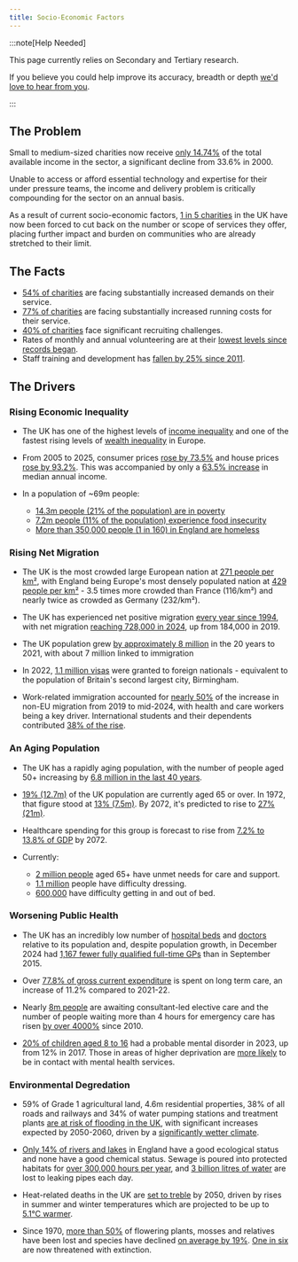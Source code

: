 ```yaml
---
title: Socio-Economic Factors
---
```


:::note[Help Needed]

This page currently relies on Secondary and Tertiary research.

If you believe you could help improve its accuracy, breadth or depth [we'd love to hear from you](../../overview/help).

:::

## The Problem

Small to medium-sized charities now receive [only 14.74%][2] of the total available income in the sector, a significant decline from 33.6% in 2000.

Unable to access or afford essential technology and expertise for their under pressure teams, the income and delivery problem is critically compounding for the sector on an annual basis.

As a result of current socio-economic factors, [1 in 5 charities][1] in the UK have now been forced to cut back on the number or scope of services they offer, placing further impact and burden on communities who are already stretched to their limit.

## The Facts
* [54% of charities][3] are facing substantially increased demands on their service.
* [77% of charities][4] are facing substantially increased running costs for their service.
* [40% of charities][1] face significant recruiting challenges.
* Rates of monthly and annual volunteering are at their [lowest levels since records began][5].
* Staff training and development has [fallen by 25% since 2011][1]. 

[1]: https://www.probonoeconomics.com/Handlers/Download.ashx?IDMF=5b97598d-91ce-4774-b3f6-541bda6b8af2 "Probono Economics - Treatment for the charity sector’s unhealthy status quo"
[2]: https://www.ncvo.org.uk/news-and-insights/news-index/uk-civil-society-almanac-2024/financials/ "NCVO - The UK Civil Society Almanac 2024"
[3]: https://fundraising.co.uk/2024/10/15/demand-for-services-has-risen-a-lot-for-more-than-half-of-charities-in-past-year/ "Fundraising.co.uk - Demand For Services Rising"
[4]: https://www.the-sse.org/news/97-of-charities-affected-by-cost-of-living-crisis/ "The SSE - 97% of charities affected by the cost of living crisis"
[5]: https://www.gov.uk/government/statistics/community-life-survey-202324-annual-publication/community-life-survey-202324-volunteering-and-charitable-giving "UK Government - Community Life Survey"


## The Drivers

### Rising Economic Inequality

* The UK has one of the highest levels of [income inequality][6] and one of the fastest rising levels of [wealth inequality][7] in Europe.

* From 2005 to 2025, consumer prices [rose by 73.5%][8] and house prices [rose by 93.2%][9]. This was accompanied by only a [63.5% increase][10] in median annual income.

* In a population of ~69m people:
    * [14.3m people (21% of the population) are in poverty][11]
    * [7.2m people (11% of the population) experience food insecurity][12]
    * [More than 350,000 people (1 in 160) in England are homeless][13]

[6]: https://www.oecd.org/en/data/indicators/income-inequality.html?oecdcontrol-0ad85c6bab-var1=AUT%7CBEL%7CCZE%7CDNK%7CEST%7CFIN%7CFRA%7CDEU%7CGRC%7CHUN%7CISL%7CIRL%7CISR%7CITA%7CLVA%7CLTU%7CLUX%7CNLD%7CNOR%7CPOL%7CPRT%7CSVK%7CSVN%7CESP%7CSWE%7CCHE%7CTUR%7CGBR&oecdcontrol-8027380c62-var3=2022 "OECD Income Inequality Data Indicators"
[7]: https://www.visualcapitalist.com/wealth-inequality-by-country/ "Visual Capitalist Wealth Inequality By Country"
[8]: https://www.bankofengland.co.uk/monetary-policy/inflation/inflation-calculator "Bank of England Inflation Calculator"
[9]: https://landregistry.data.gov.uk/app/ukhpi/browse?from=2005-01-01&location=http%3A%2F%2Flandregistry.data.gov.uk%2Fid%2Fregion%2Funited-kingdom&to=2025-01-01&lang=en "Land Registry House Price Statistics"
[10]: https://www.statista.com/statistics/1002964/average-full-time-annual-earnings-in-the-uk/ "Statista Average Full Time Annual Earnings In The Uk"
[11]: https://www.jrf.org.uk/uk-poverty-2025-the-essential-guide-to-understanding-poverty-in-the-uk "Joseph Rowntree - UK Poverty 2025"
[12]: https://commonslibrary.parliament.uk/research-briefings/cbp-9209/ "Commons Library - Food poverty: Households, food banks and free school meals"
[13]: https://england.shelter.org.uk/media/press_release/at_least_354000_people_homeless_in_england_today_ "Shelter - At least 354000 People Homeless In England Today"


### Rising Net Migration

* The UK is the most crowded large European nation at [271 people per km²][14], with England being Europe's most densely populated nation at [429 people per km²][15] - 3.5 times more crowded than France (116/km²) and nearly twice as crowded as Germany (232/km²).

* The UK has experienced net positive migration [every year since 1994][16], with net migration [reaching 728,000 in 2024][17], up from 184,000 in 2019.

* The UK population grew [by approximately 8 million][18] in the 20 years to 2021, with about 7 million linked to immigration

* In 2022, [1.1 million visas][19] were granted to foreign nationals - equivalent to the population of Britain's second largest city, Birmingham.

* Work-related immigration accounted for [nearly 50%][20] of the increase in non-EU migration from 2019 to mid-2024, with health and care workers being a key driver. International students and their dependents contributed [38% of the rise][21].

[14]: https://www.migrationwatchuk.org/what-is-the-problem "Migration Watch - What Is The Problem?"
[15]: https://www.migrationwatchuk.org/what-is-the-problem "Migration Watch - What Is The Problem?"
[16]: https://commonslibrary.parliament.uk/research-briefings/sn06077/ "Commons Library - Research Briefings"
[17]: https://www.ons.gov.uk/peoplepopulationandcommunity/populationandmigration/internationalmigration/bulletins/longterminternationalmigrationprovisional/yearendingjune2024 "ONS - Long Term international Migration"
[18]: https://www.migrationwatchuk.org/what-is-the-problem "Migration Watch - What Is The Problem?"
[19]: https://www.migrationwatchuk.org/what-is-the-problem "Migration Watch - What Is The Problem?"
[20]: https://migrationobservatory.ox.ac.uk/resources/briefings/long-term-international-migration-flows-to-and-from-the-uk/ "Migration Observatory - Long term international migration flows to and from the UK"
[21]: https://migrationobservatory.ox.ac.uk/resources/briefings/long-term-international-migration-flows-to-and-from-the-uk/ "Migration Observatory - Long term international migration flows to and from the UK"


### An Aging Population

* The UK has a rapidly aging population, with the number of people aged 50+ increasing by [6.8 million in the last 40 years][22].

* [19% (12.7m)][23] of the UK population are currently aged 65 or over. In 1972, that figure stood at [13% (7.5m)][23]. By 2072, it's predicted to rise to [27% (21m)][23].

* Healthcare spending for this group is forecast to rise from [7.2% to 13.8% of GDP][24] by 2072.

* Currently:
    * [2 million people][25] aged 65+ have unmet needs for care and support.
    * [1.1 million][25] people have difficulty dressing.
    * [600,000][25] have difficulty getting in and out of bed.

[22]: https://ageing-better.org.uk/our-ageing-population-state-ageing-2023-4 "Aging Better - Our Ageing Population"
[23]: https://commonslibrary.parliament.uk/the-uks-changing-population "Commons Library - The UKs Changing Population"
[24]: https://ifs.org.uk/articles/economic-consequences-uks-ageing-population "IFS - Economic Consequences of the UKs Ageing Population"
[25]: https://www.ageuk.org.uk/discover/2024/september/state-of-health-and-care-of-older-people-in-england-2024/ "Age UK - State of Health and Care of Older People In England 2024"


### Worsening Public Health

* The UK has an incredibly low number of [hospital beds][26] and [doctors][27] relative to its population and, despite population growth, in December 2024  had [1,167 fewer fully qualified full-time GPs][28] than in September 2015.

* Over [77.8% of gross current expenditure][29] is spent on long term care, an increase of 11.2% compared to 2021-22.

* Nearly [8m people][30] are awaiting consultant-led elective care and the number of people waiting more than 4 hours for emergency care has risen [by over 4000%][30] since 2010.

* [20% of children aged 8 to 16][31] had a probable mental disorder in 2023, up from 12% in 2017. Those in areas of higher deprivation are [more likely][32] to be in contact with mental health services.

[26]: https://www.bma.org.uk/advice-and-support/nhs-delivery-and-workforce/pressures/nhs-hospital-beds-data-analysis
[27]: https://www.bma.org.uk/advice-and-support/nhs-delivery-and-workforce/workforce/nhs-medical-staffing-data-analysis
[28]: https://www.bma.org.uk/advice-and-support/nhs-delivery-and-workforce/pressures/pressures-in-general-practice-data-analysis
[29]: https://digital.nhs.uk/data-and-information/publications/statistical/adult-social-care-activity-and-finance-report/2022-23/long-term-care
[30]: https://www.bma.org.uk/advice-and-support/nhs-delivery-and-workforce/pressures/nhs-backlog-data-analysis "BMA - NHS Backlog Data Analysis"
[31]: https://commonslibrary.parliament.uk/research-briefings/sn06988/ "Commons Library - Mental Health Statistics"
[32]: https://www.bma.org.uk/advice-and-support/nhs-delivery-and-workforce/pressures/mental-health-pressures-data-analysis "BMA - Mental Health Pressures Data Analysis"


### Environmental Degredation

* 59% of Grade 1 agricultural land, 4.6m residential properties, 38% of all roads and railways and 34% of water pumping stations and treatment plants [are at risk of flooding in the UK][33], with significant increases expected by 2050-2060, driven by a [significantly wetter climate][34].

* [Only 14% of rivers and lakes][35] in England have a good ecological status and none have a good chemical status. Sewage is poured into protected habitats for [over 300,000 hours per year][36], and [3 billion litres of water][37] are lost to leaking pipes each day.

* Heat-related deaths in the UK are [set to treble][38] by 2050, driven by rises in summer and winter temperatures which are projected to be up to [5.1°C warmer][39].

* Since 1970, [more than 50%][40] of flowering plants, mosses and relatives have been lost and species have declined [on average by 19%][40]. [One in six][40] are now threatened with extinction.

[33]: https://www.gov.uk/government/publications/national-assessment-of-flood-and-coastal-erosion-risk-in-england-2024/national-assessment-of-flood-and-coastal-erosion-risk-in-england-2024 "Gov.Uk - National Assessment of Flood Risk"
[34]: https://www.gov.uk/guidance/climate-change-explained "Gov.uk - Climate Change Explained"
[35]: https://lordslibrary.parliament.uk/river-pollution-and-the-regulation-of-private-water-companies/ "Lords Library - River Pollution and the Regulation of Private Water Companies"
[36]: https://unearthed.greenpeace.org/2023/07/31/sewage-uk-water-pollution/?utm_source=chatgpt.com "Greenpeace - Seweage UK Water Pollution"
[37]: https://www.discoverwater.co.uk/leaking-pipes "Discover Water - Leaking Pipes"
[38]: https://committees.parliament.uk/committee/62/environmental-audit-committee/news/100427/heatrelated-deaths-set-to-treble-by-2050-unless-govt-acts "Committees Parliament - Heat Related Deaths"
[39]: https://www.gov.uk/guidance/climate-change-explained "Gov.UK - Climate Change Explained"
[40]: https://stateofnature.org.uk/ "State of Nature 2024 Report"